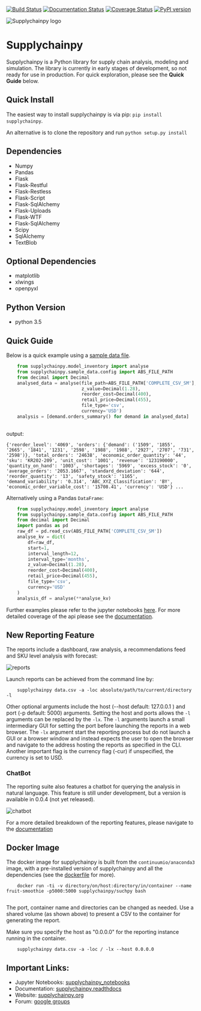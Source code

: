 [![Build Status](https://travis-ci.org/KevinFasusi/supplychainpy.svg?branch=master)](https://travis-ci.org/KevinFasusi/supplychainpy?branch=master)
[![Documentation Status](https://readthedocs.org/projects/supplychainpy/badge/?version=latest)](http://supplychainpy.readthedocs.org/en/latest/?badge=latest)
[![Coverage Status](https://coveralls.io/repos/github/KevinFasusi/supplychainpy/badge.svg?branch=master)](https://coveralls.io/github/KevinFasusi/supplychainpy?branch=master)
[![PyPI version](https://badge.fury.io/py/supplychainpy.svg)](https://badge.fury.io/py/supplychainpy)

![Supplychainpy logo](https://github.com/KevinFasusi/supplychainpy/blob/master/supplychainpy/reporting/static/PY_logo.jpg)

# Supplychainpy

Supplychainpy is a Python library for supply chain analysis, modeling and simulation. The library is currently in early stages of development, so not ready for use in production. For quick exploration, please see the **Quick Guide** below.

## Quick Install

The easiest way to install supplychainpy is via pip: `pip install supplychainpy`.

An alternative is to clone the repository and run `python setup.py install`

## Dependencies

- Numpy
- Pandas
- Flask
- Flask-Restful
- Flask-Restless
- Flask-Script
- Flask-SqlAlchemy
- Flask-Uploads
- Flask-WTF
- Flask-SqlAlchemy
- Scipy
- SqlAlchemy
- TextBlob


## Optional Dependencies

- matplotlib
- xlwings
- openpyxl


## Python Version

- python 3.5

## Quick Guide

Below is a quick example using a [sample data file](https://github.com/KevinFasusi/supplychainpy/blob/master/supplychainpy/sample_data/complete_dataset_small.csv). 

```python
    from supplychainpy.model_inventory import analyse
    from supplychainpy.sample_data.config import ABS_FILE_PATH
    from decimal import Decimal
    analysed_data = analyse(file_path=ABS_FILE_PATH['COMPLETE_CSV_SM'],
                            z_value=Decimal(1.28),
                            reorder_cost=Decimal(400),
                            retail_price=Decimal(455),
                            file_type='csv',
                            currency='USD')
    analysis = [demand.orders_summary() for demand in analysed_data]
    
```

output:

```
{'reorder_level': '4069', 'orders': {'demand': ('1509', '1855', '2665', '1841', '1231', '2598', '1988', '1988', '2927', '2707', '731', '2598')}, 'total_orders': '24638', 'economic_order_quantity': '44', 'sku': 'KR202-209', 'unit_cost': '1001', 'revenue': '123190000', 'quantity_on_hand': '1003', 'shortages': '5969', 'excess_stock': '0', 'average_orders': '2053.1667', 'standard_deviation': '644', 'reorder_quantity': '13', 'safety_stock': '1165', 'demand_variability': '0.314', 'ABC_XYZ_Classification': 'BY', 'economic_order_variable_cost': '15708.41', 'currency': 'USD'} ...
```


Alternatively using a Pandas `DataFrame`:

```python
    from supplychainpy.model_inventory import analyse
    from supplychainpy.sample_data.config import ABS_FILE_PATH
    from decimal import Decimal
    import pandas as pd
    raw_df = pd.read_csv(ABS_FILE_PATH['COMPLETE_CSV_SM'])
    analyse_kv = dict(
        df=raw_df,
        start=1,
        interval_length=12,
        interval_type='months',
        z_value=Decimal(1.28),
        reorder_cost=Decimal(400),
        retail_price=Decimal(455),
        file_type='csv',
        currency='USD'
    )
    analysis_df = analyse(**analyse_kv)


```


Further examples please refer to the jupyter notebooks [here](https://github.com/KevinFasusi/supplychainpy_notebooks).
For more detailed coverage of the api please see the [documentation](http://supplychainpy.readthedocs.org/).

## New Reporting Feature

The reports include a dashboard, raw analysis, a recommendations feed and SKU level analysis with forecast:

![reports](https://github.com/supplybi/supplybi.github.io/blob/master/images/reports.gif)


Launch reports can be achieved from the command line by:

```
    supplychainpy data.csv -a -loc absolute/path/to/current/directory -l
```

Other optional arguments include the host (--host default: 127.0.0.1 ) and port (-p default: 5000) arguments. Setting the host and ports allows the `-l` arguments can be replaced by the `-lx`. The `-l` arguments launch a small intermediary GUI for setting the port before launching the reports in a web browser. The `-lx` argument start the reporting process but do not launch a GUI or a browser window and instead expects the user to open the browser and navigate to the address hosting the reports as specified in the CLI. Another important flag is the currency flag (-cur) if unspecified, the currency is set to USD.

### ChatBot

The reporting suite also features a chatbot for querying the analysis in natural language. This feature is still under development, but a version is available in 0.0.4 (not yet released).

![chatbot](https://github.com/supplybi/supplybi.github.io/blob/master/images/dash.gif)

For a more detailed breakdown of the reporting features, please navigate to the [documentation](http://supplychainpy.readthedocs.org/) 

## Docker Image

The docker image for supplychainpy is built from the `continuumio/anaconda3` image, with a pre-installed version of supplychainpy and all the dependencies (see the [dockerfile](https://github.com/KevinFasusi/supplychainpy/blob/master/Dockerfile) for more).

```
    docker run -ti -v directory/on/host:directory/in/container --name fruit-smoothie -p5000:5000 supplychainpy/suchpy bash
    
```

The port, container name and directories can be changed as needed. Use a shared volume (as shown above) to present a CSV to the container for generating the report.

Make sure you specify the host as "0.0.0.0" for the reporting instance running in the container.
```
    supplychainpy data.csv -a -loc / -lx --host 0.0.0.0

```

## Important Links:

- Jupyter Notebooks: [supplychainpy_notebooks](https://github.com/KevinFasusi/supplychainpy_notebooks)
- Documentation: [supplychainpy.readthdocs](http://supplychainpy.readthedocs.org/)
- Website: [supplychainpy.org](http://www.supplychainpy.org/)
- Forum: [google groups](https://groups.google.com/forum/#!forum/supplychainpy)




